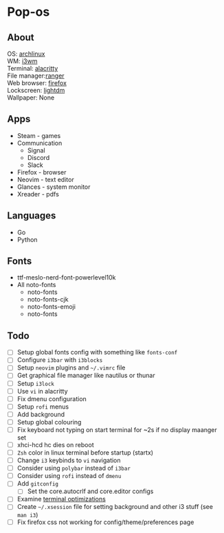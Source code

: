 # Pop-os

<!--![arch](./images/.png)-->

## About

OS: [archlinux](https://archlinux.org/)\
WM: [i3wm](https://i3wm.org)\
Terminal: [alacritty](https://github.com/alacritty/alacritty)\
File manager:[ranger](https://ranger.github.io)\
Web browser: [firefox](https://www.archlinux.org/packages/extra/x86_64/firefox/)\
Lockscreen: [lightdm](https://www.archlinux.org/packages/extra/x86_64/lightdm/)\
Wallpaper: None

<!--## Tools in Screenshot

- htop - Resource usage viewer
- neofetch - CLI system info viewer
- cava - sound visualizer
- tty-clock
- ranger - file browser
-->
## Apps

- Steam - games
- Communication
  - Signal
  - Discord
  - Slack
- Firefox - browser
- Neovim - text editor
- Glances - system monitor
- Xreader - pdfs

## Languages

- Go
- Python

## Fonts

- ttf-meslo-nerd-font-powerlevel10k
- All noto-fonts
  - noto-fonts
  - noto-fonts-cjk
  - noto-fonts-emoji
  - noto-fonts

## Todo

- [ ] Setup global fonts config with something like `fonts-conf`
- [ ] Configure `i3bar` with `i3blocks`
- [ ] Setup `neovim` plugins and `~/.vimrc` file
- [ ] Get graphical file manager like nautilus or thunar
- [ ] Setup `i3lock`
- [ ] Use `vi` in alacritty
- [ ] Fix dmenu configuration
- [ ] Setup `rofi` menus
- [ ] Add background
- [ ] Setup global colouring
- [ ] Fix keyboard not typing on start terminal for ~2s if no display maanger set
- [ ] xhci-hcd hc dies on reboot
- [ ] `Zsh` color in linux terminal before startup (startx)
- [ ] Change `i3` keybinds to `vi` navigation
- [ ] Consider using `polybar` instead of `i3bar`
- [ ] Consider using `rofi` instead of `dmenu`
- [ ] Add `gitconfig`
  - [ ] Set the core.autocrlf and core.editor configs
- [ ] Examine [terminal optimizations](https://dev.to/22mahmoud/my-terminal-became-more-rusty-4g8l) 
- [ ] Create `~/.xsession` file for  setting background and other i3 stuff (see `man i3`)
- [ ] Fix firefox css not working for config/theme/preferences page
